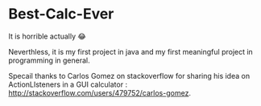 # Best-Calc-Ever
It is horrible actually :joy:

Neverthless, it is my first project in java and my first meaningful project in programming in general.

Specail thanks to Carlos Gomez on stackoverflow for sharing his idea on ActionLIsteners in a GUI calculator :
http://stackoverflow.com/users/479752/carlos-gomez.
